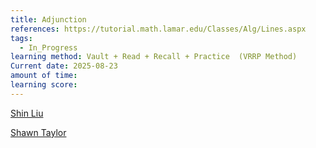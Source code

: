 ```yaml
---
title: Adjunction
references: https://tutorial.math.lamar.edu/Classes/Alg/Lines.aspx
tags:
  - In_Progress
learning method: Vault + Read + Recall + Practice  (VRRP Method)
Current date: 2025-08-23
amount of time:
learning score:
---
```


[ Shin Liu](https://www.ratemyprofessors.com/professor/2593951 )


[ Shawn Taylor](https://www.ratemyprofessors.com/professor/2151528)

